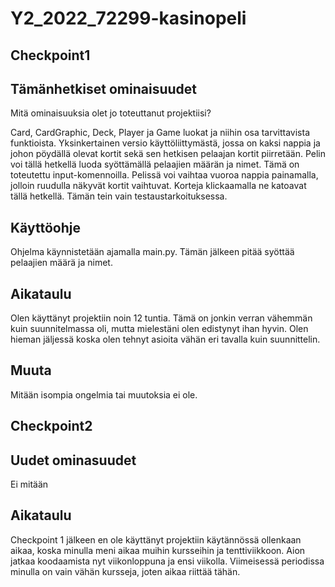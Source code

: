 # Y2_2022_72299-kasinopeli

## Checkpoint1

## Tämänhetkiset ominaisuudet

Mitä ominaisuuksia olet jo toteuttanut projektiisi?

 Card, CardGraphic, Deck, Player ja Game luokat ja niihin osa tarvittavista funktioista.
 Yksinkertainen versio käyttöliittymästä, jossa on kaksi nappia ja johon pöydällä olevat kortit sekä
 sen hetkisen pelaajan kortit piirretään. Pelin voi tällä hetkellä luoda syöttämällä pelaajien määrän ja nimet.
 Tämä on toteutettu input-komennoilla. Pelissä voi vaihtaa vuoroa nappia painamalla, jolloin ruudulla näkyvät kortit vaihtuvat.
 Korteja klickaamalla ne katoavat tällä hetkellä. Tämän tein vain testaustarkoituksessa.

 ## Käyttöohje

 Ohjelma käynnistetään ajamalla main.py. Tämän jälkeen pitää syöttää pelaajien määrä ja nimet.

 ## Aikataulu

 Olen käyttänyt projektiin noin 12 tuntia. Tämä on jonkin verran vähemmän kuin suunnitelmassa oli, mutta mielestäni olen edistynyt ihan hyvin.
 Olen hieman jäljessä koska olen tehnyt asioita vähän eri tavalla kuin suunnittelin.

 ## Muuta

Mitään isompia ongelmia tai muutoksia ei ole.

## Checkpoint2

## Uudet ominasuudet
 Ei mitään

 ## Aikataulu

 Checkpoint 1 jälkeen en ole käyttänyt projektiin käytännössä ollenkaan aikaa, koska minulla meni aikaa muihin kursseihin ja tenttiviikkoon.
 Aion jatkaa koodaamista nyt viikonloppuna ja ensi viikolla. Viimeisessä periodissa minulla on vain vähän kursseja, joten
 aikaa riittää tähän.
